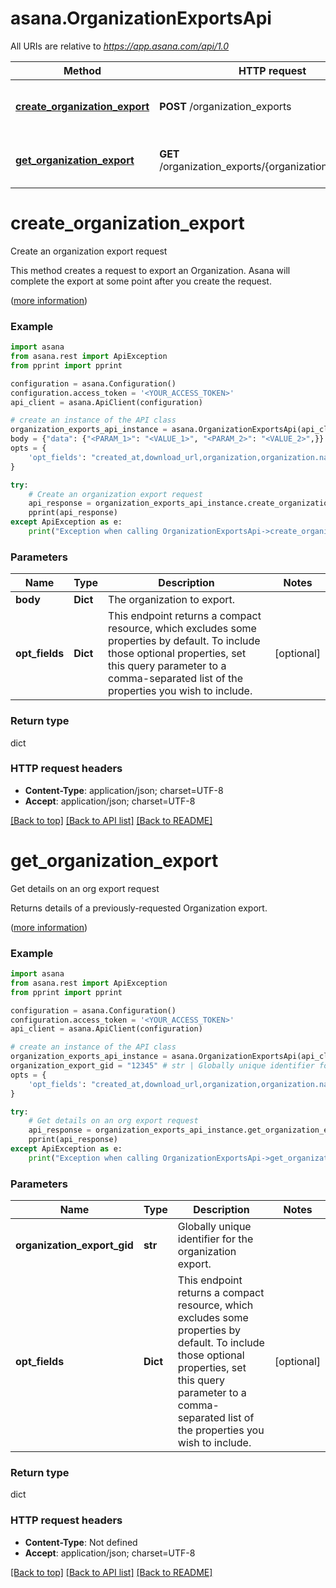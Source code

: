 # asana.OrganizationExportsApi

All URIs are relative to *https://app.asana.com/api/1.0*

Method | HTTP request | Description
------------- | ------------- | -------------
[**create_organization_export**](OrganizationExportsApi.md#create_organization_export) | **POST** /organization_exports | Create an organization export request
[**get_organization_export**](OrganizationExportsApi.md#get_organization_export) | **GET** /organization_exports/{organization_export_gid} | Get details on an org export request

# **create_organization_export**

Create an organization export request

This method creates a request to export an Organization. Asana will complete the export at some point after you create the request.

([more information](https://developers.asana.com/reference/createorganizationexport))

### Example
```python
import asana
from asana.rest import ApiException
from pprint import pprint

configuration = asana.Configuration()
configuration.access_token = '<YOUR_ACCESS_TOKEN>'
api_client = asana.ApiClient(configuration)

# create an instance of the API class
organization_exports_api_instance = asana.OrganizationExportsApi(api_client)
body = {"data": {"<PARAM_1>": "<VALUE_1>", "<PARAM_2>": "<VALUE_2>",}} # dict | The organization to export.
opts = {
    'opt_fields': "created_at,download_url,organization,organization.name,state", # list[str] | This endpoint returns a compact resource, which excludes some properties by default. To include those optional properties, set this query parameter to a comma-separated list of the properties you wish to include.
}

try:
    # Create an organization export request
    api_response = organization_exports_api_instance.create_organization_export(body, opts)
    pprint(api_response)
except ApiException as e:
    print("Exception when calling OrganizationExportsApi->create_organization_export: %s\n" % e)
```

### Parameters

Name | Type | Description  | Notes
------------- | ------------- | ------------- | -------------
 **body** | **Dict**| The organization to export. | 
 **opt_fields** | **Dict**| This endpoint returns a compact resource, which excludes some properties by default. To include those optional properties, set this query parameter to a comma-separated list of the properties you wish to include. | [optional] 

### Return type

dict

### HTTP request headers

 - **Content-Type**: application/json; charset=UTF-8
 - **Accept**: application/json; charset=UTF-8

[[Back to top]](#) [[Back to API list]](../README.md#documentation-for-api-endpoints) [[Back to README]](../README.md)

# **get_organization_export**

Get details on an org export request

Returns details of a previously-requested Organization export.

([more information](https://developers.asana.com/reference/getorganizationexport))

### Example
```python
import asana
from asana.rest import ApiException
from pprint import pprint

configuration = asana.Configuration()
configuration.access_token = '<YOUR_ACCESS_TOKEN>'
api_client = asana.ApiClient(configuration)

# create an instance of the API class
organization_exports_api_instance = asana.OrganizationExportsApi(api_client)
organization_export_gid = "12345" # str | Globally unique identifier for the organization export.
opts = {
    'opt_fields': "created_at,download_url,organization,organization.name,state", # list[str] | This endpoint returns a compact resource, which excludes some properties by default. To include those optional properties, set this query parameter to a comma-separated list of the properties you wish to include.
}

try:
    # Get details on an org export request
    api_response = organization_exports_api_instance.get_organization_export(organization_export_gid, opts)
    pprint(api_response)
except ApiException as e:
    print("Exception when calling OrganizationExportsApi->get_organization_export: %s\n" % e)
```

### Parameters

Name | Type | Description  | Notes
------------- | ------------- | ------------- | -------------
 **organization_export_gid** | **str**| Globally unique identifier for the organization export. | 
 **opt_fields** | **Dict**| This endpoint returns a compact resource, which excludes some properties by default. To include those optional properties, set this query parameter to a comma-separated list of the properties you wish to include. | [optional] 

### Return type

dict

### HTTP request headers

 - **Content-Type**: Not defined
 - **Accept**: application/json; charset=UTF-8

[[Back to top]](#) [[Back to API list]](../README.md#documentation-for-api-endpoints) [[Back to README]](../README.md)

